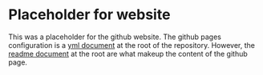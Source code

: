 # Placeholder for website

This was a placeholder for the github website. The github pages configuration is a [yml document](_config.yml) at the root of the repository. However, the [readme document](../README.MD) at the root are what makeup the content of the github page. 
